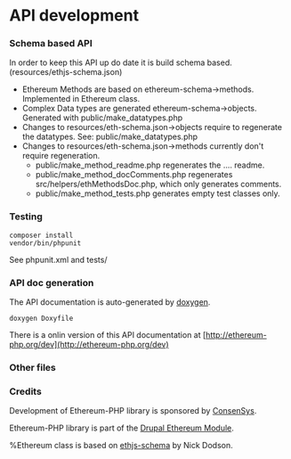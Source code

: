 # API development

### Schema based API

In order to keep this API up do date it is build schema based.
(resources/ethjs-schema.json)

* Ethereum Methods are based on ethereum-schema->methods. Implemented in Ethereum class.
* Complex Data types are generated  ethereum-schema->objects. Generated with public/make_datatypes.php
* Changes to resources/eth-schema.json->objects require to regenerate the datatypes. See: public/make_datatypes.php
* Changes to resources/eth-schema.json->methods currently don't require regeneration.
    * public/make_method_readme.php regenerates the .... readme.
    * public/make_method_docComments.php regenerates src/helpers/ethMethodsDoc.php, which only generates comments.
    * public/make_method_tests.php generates empty test classes only.

### Testing

```
composer install
vendor/bin/phpunit
```

See phpunit.xml and tests/

### API doc generation

The API documentation is auto-generated by [doxygen](http://www.stack.nl/~dimitri/doxygen/).

```
doxygen Doxyfile
```

There is a onlin version of this API documentation at [http://ethereum-php.org/dev](http://ethereum-php.org/dev)

### Other files

### Credits

Development of Ethereum-PHP library is sponsored by [ConsenSys](https://consensys.net).

Ethereum-PHP library is part of the [Drupal Ethereum Module](https://groups.drupal.org/ethereum).

%Ethereum class is based on [ethjs-schema](https://github.com/digitaldonkey/ethjs-schema) by Nick Dodson.

